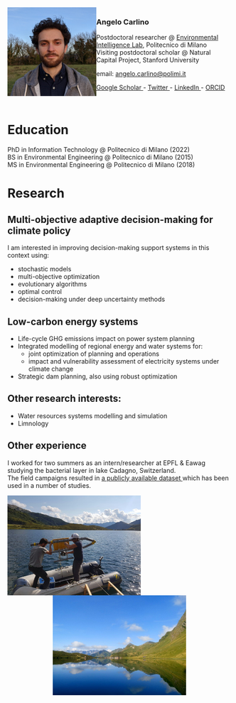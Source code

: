 <img style="float: left; padding: 0px 0 10px 0px;" src="fototessera2021_2.jpg" height="200" alt="photo"/>

### Angelo Carlino

Postdoctoral researcher @ <a href="www.ei.deib.polimi.it"> Environmental Intelligence Lab</a>, Politecnico di Milano <br>
Visiting postdoctoral scholar @ Natural Capital Project, Stanford University

email: [angelo.carlino@polimi.it](mailto:angelo.carlino@polimi.it)

<a href="https://scholar.google.com/citations?user=-8pdFX0AAAAJ&hl=en"> Google Scholar </a>  -
<a href="www.twitter.com/AngeloCarlino3"> Twitter </a> -
<a href="https://www.linkedin.com/in/angelo-carlino-570051170/"> LinkedIn </a> -
<a href="https://orcid.org/0000-0002-8403-9070"> ORCID </a>

<br clear="left"/>

# Education

PhD in Information Technology @ Politecnico di Milano (2022) <br>
BS in Environmental Engineering @ Politecnico di Milano (2015) <br>
MS in Environmental Engineering @ Politecnico di Milano (2018)
  
# Research

## Multi-objective adaptive decision-making for climate policy
I am interested in improving decision-making support systems in this context using:
- stochastic models
- multi-objective optimization
- evolutionary algorithms
- optimal control
- decision-making under deep uncertainty methods

## Low-carbon energy systems
- Life-cycle GHG emissions impact on power system planning
- Integrated modelling of regional energy and water systems for:
  + joint optimization of planning and operations
  + impact and vulnerability assessment of electricity systems under climate change
- Strategic dam planning, also using robust optimization

## Other research interests:
- Water resources systems modelling and simulation
- Limnology

## Other experience
I worked for two summers as an intern/researcher at EPFL & Eawag studying the bacterial layer in lake Cadagno, Switzerland.  <br>
The field campaigns resulted in <a href="https://zenodo.org/badge/DOI/10.5281/zenodo.7127882.svg"> a publicly available dataset </a> which has been used in a number of studies.

<p align="center">
<img align="left" src="IMG_20181226_132153.jpg" width=300px alt="Cadagno-work"/>  
<img src="DSC_0152_.jpg" width=300px alt="Cadagno"/>
<br clear="left"/>
</p>



